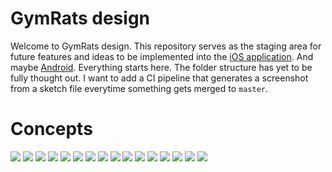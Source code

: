 # GymRats design

Welcome to GymRats design. This repository serves as the staging area for future features and ideas to be implemented into the [iOS application](https://gitlab.com/gym-rats/ios-app). And maybe [Android](https://gitlab.com/gym-rats/android-app). Everything starts here. The folder structure has yet to be fully thought out. I want to add a CI pipeline that generates a screenshot from a sketch file everytime something gets merged to `master`.

# Concepts

<img src=".gitlab/1.png">
<img src=".gitlab/2.png">
<img src=".gitlab/3.png">
<img src=".gitlab/4.png">
<img src=".gitlab/5.png">
<img src=".gitlab/6.png">
<img src=".gitlab/7.png">
<img src=".gitlab/10.png">
<img src=".gitlab/8.png">
<img src=".gitlab/9.png">
<img src=".gitlab/11.png">
<img src=".gitlab/12.png">
<img src=".gitlab/site.png">
<img src=".gitlab/watch.png">
<img src=".gitlab/profile.png">
<img src=".gitlab/log-workout.png">
